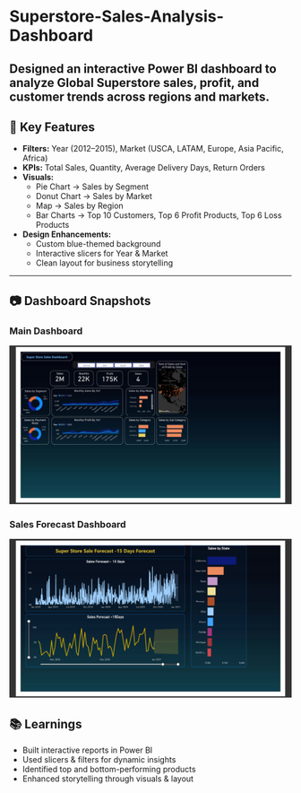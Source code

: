 # Superstore-Sales-Analysis-Dashboard
Designed an interactive Power BI dashboard to analyze Global Superstore sales, profit, and customer trends across regions and markets.
---

## 🔑 Key Features  
- **Filters:** Year (2012–2015), Market (USCA, LATAM, Europe, Asia Pacific, Africa)  
- **KPIs:** Total Sales, Quantity, Average Delivery Days, Return Orders  
- **Visuals:**  
  - Pie Chart → Sales by Segment  
  - Donut Chart → Sales by Market  
  - Map → Sales by Region  
  - Bar Charts → Top 10 Customers, Top 6 Profit Products, Top 6 Loss Products  
- **Design Enhancements:**  
  - Custom blue-themed background  
  - Interactive slicers for Year & Market  
  - Clean layout for business storytelling  

---

## 📷 Dashboard Snapshots  

### Main Dashboard  
![Snapshot of Dashboard 1](snapshot%20of%20dashboard%201.png)  

### Sales Forecast Dashboard  
![Snapshot of Dashboard 2](snapshot%20of%20dashboard%202.png) 


## 📚 Learnings  
- Built interactive reports in Power BI  
- Used slicers & filters for dynamic insights  
- Identified top and bottom-performing products  
- Enhanced storytelling through visuals & layout  
